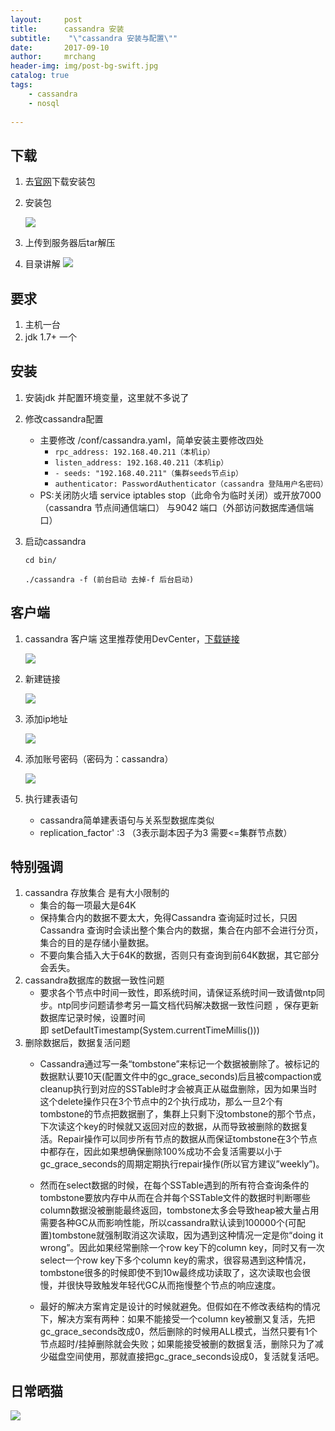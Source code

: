 ```yaml
---
layout:     post
title:      cassandra 安装
subtitle:    "\"cassandra 安装与配置\""
date:       2017-09-10
author:     mrchang
header-img: img/post-bg-swift.jpg
catalog: true
tags:
    - cassandra
    - nosql
   
---
```


## 下载

1. 去[官网](http://cassandra.apache.org/)下载安装包
2. 安装包

	![](http://files.jetbrains.org.cn/17-9-10/36454228.jpg)
3. 上传到服务器后tar解压
4. 目录讲解
	![](http://files.jetbrains.org.cn/17-9-10/97042215.jpg)
	
## 要求

1. 主机一台
2. jdk 1.7+ 一个

## 安装
1. 安装jdk 并配置环境变量，这里就不多说了
2. 修改cassandra配置
	* 主要修改 /conf/cassandra.yaml，简单安装主要修改四处
		* `rpc_address: 192.168.40.211（本机ip）`
		* `listen_address: 192.168.40.211（本机ip）`
		* `- seeds: "192.168.40.211"（集群seeds节点ip）`
		* `authenticator: PasswordAuthenticator（cassandra 登陆用户名密码）`
	* PS:关闭防火墙 service iptables stop（此命令为临时关闭）或开放7000（cassandra 节点间通信端口） 与9042 端口（外部访问数据库通信端口）
3. 启动cassandra

	`cd bin/`
	
	`./cassandra -f (前台启动 去掉-f 后台启动)`
## 客户端
1. cassandra 客户端 这里推荐使用DevCenter，[下载链接](https://www.devcenter.co/)

	![](http://files.jetbrains.org.cn/17-9-10/47114996.jpg)
	
2. 新建链接

	![](http://files.jetbrains.org.cn/17-9-10/14531145.jpg)
	
3. 添加ip地址

	![](http://files.jetbrains.org.cn/17-9-10/78760046.jpg)

4. 添加账号密码（密码为：cassandra）

	![](http://files.jetbrains.org.cn/17-9-10/71788755.jpg)

5. 执行建表语句
	* cassandra简单建表语句与关系型数据库类似 
	* replication_factor' :3 （3表示副本因子为3 需要<=集群节点数）

## 特别强调

1. cassandra 存放集合 是有大小限制的
	* 集合的每一项最大是64K
	* 保持集合内的数据不要太大，免得Cassandra 查询延时过长，只因Cassandra 查询时会读出整个集合内的数据，集合在内部不会进行分页，集合的目的是存储小量数据。
	* 不要向集合插入大于64K的数据，否则只有查询到前64K数据，其它部分会丢失。
  	
2. cassandra数据库的数据一致性问题
	* 要求各个节点中时间一致性，即系统时间，请保证系统时间一致请做ntp同步。ntp同步问题请参考另一篇文档代码解决数据一致性问题 ，保存更新数据库记录时候，设置时间 即 setDefaultTimestamp(System.currentTimeMillis()))
            
3. 删除数据后，数据复活问题      
	* Cassandra通过写一条“tombstone”来标记一个数据被删除了。被标记的数据默认要10天(配置文件中的gc_grace_seconds)后且被compaction或cleanup执行到对应的SSTable时才会被真正从磁盘删除，因为如果当时这个delete操作只在3个节点中的2个执行成功，那么一旦2个有tombstone的节点把数据删了，集群上只剩下没tombstone的那个节点，下次读这个key的时候就又返回对应的数据，从而导致被删除的数据复活。Repair操作可以同步所有节点的数据从而保证tombstone在3个节点中都存在，因此如果想确保删除100%成功不会复活需要以小于gc_grace_seconds的周期定期执行repair操作(所以官方建议”weekly”)。
	
	* 然而在select数据的时候，在每个SSTable遇到的所有符合查询条件的tombstone要放内存中从而在合并每个SSTable文件的数据时判断哪些column数据没被删能最终返回，tombstone太多会导致heap被大量占用需要各种GC从而影响性能，所以cassandra默认读到100000个(可配置)tombstone就强制取消这次读取，因为遇到这种情况一定是你“doing it wrong”。因此如果经常删除一个row key下的column key，同时又有一次select一个row key下多个column key的需求，很容易遇到这种情况，tombstone很多的时候即使不到10w最终成功读取了，这次读取也会很慢，并很快导致触发年轻代GC从而拖慢整个节点的响应速度。
	
	* 最好的解决方案肯定是设计的时候就避免。但假如在不修改表结构的情况下，解决方案有两种：如果不能接受一个column key被删又复活，先把gc_grace_seconds改成0，然后删除的时候用ALL模式，当然只要有1个节点超时/挂掉删除就会失败；如果能接受被删的数据复活，删除只为了减少磁盘空间使用，那就直接把gc_grace_seconds设成0，复活就复活吧。


## 日常晒猫

   ![](http://files.jetbrains.org.cn/17-9-10/9896790.jpg)